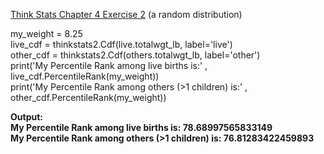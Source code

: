 [Think Stats Chapter 4 Exercise 2](http://greenteapress.com/thinkstats2/html/thinkstats2005.html#toc41) (a random distribution)

my_weight = 8.25  
live_cdf = thinkstats2.Cdf(live.totalwgt_lb, label='live')  
other_cdf = thinkstats2.Cdf(others.totalwgt_lb, label='other')  
print('My Percentile Rank among live births is:' , live_cdf.PercentileRank(my_weight))  
print('My Percentile Rank among others (>1 children) is:' , other_cdf.PercentileRank(my_weight))  

**Output:  
My Percentile Rank among live births is: 78.68997565833149  
My Percentile Rank among others (>1 children) is: 76.81283422459893**
